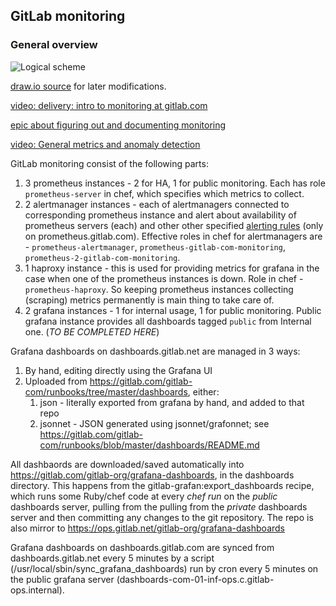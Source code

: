 ## GitLab monitoring

### General overview

![Logical scheme](../img/gitlab-monitoring.png)

[draw.io source](../graphs/gitlab-monitoring.xml) for later modifications.

[video: delivery: intro to monitoring at gitlab.com](https://www.youtube.com/watch?reload=9&v=fDeeYqCnuoM&list=PL05JrBw4t0KoPzC03-4yXuJEWdUo7VZfX&index=13&t=0s)

[epic about figuring out and documenting monitoring](https://gitlab.com/groups/gitlab-com/gl-infra/-/epics/75)

[video: General metrics and anomaly detection](https://www.youtube.com/watch?reload=9&v=Oq5PHtgEM1g&feature=youtu.be)


GitLab monitoring consist of the following parts:

1. 3 prometheus instances - 2 for HA, 1 for public monitoring. Each has role `prometheus-server` in chef, which specifies which metrics to collect.
1. 2 alertmanager instances - each of alertmanagers connected to corresponding prometheus instance and alert about availability of prometheus servers (each) and other other specified [alerting rules](https://dev.gitlab.org/cookbooks/runbooks/tree/master/alerts) (only on prometheus.gitlab.com). Effective roles in chef for alertmanagers are - `prometheus-alertmanager`, `prometheus-gitlab-com-monitoring`, `prometheus-2-gitlab-com-monitoring`.
1. 1 haproxy instance - this is used for providing metrics for grafana in the case when one of the prometheus instances is down. Role in chef - `prometheus-haproxy`. So keeping prometheus instances collecting (scraping) metrics permanently is main thing to take care of.
1. 2 grafana instances - 1 for internal usage, 1 for public monitoring. Public grafana instance provides all dashboards tagged `public` from Internal one. (*TO BE COMPLETED HERE*)

Grafana dashboards on dashboards.gitlab.net are managed in 3 ways:

1. By hand, editing directly using the Grafana UI
1. Uploaded from https://gitlab.com/gitlab-com/runbooks/tree/master/dashboards, either:
   1. json - literally exported from grafana by hand, and added to that repo
   1. jsonnet - JSON generated using jsonnet/grafonnet; see https://gitlab.com/gitlab-com/runbooks/blob/master/dashboards/README.md

All dashbaords are downloaded/saved automatically into https://gitlab.com/gitlab-org/grafana-dashboards, in the dashboards directory.
This happens from the gitlab-grafan:export_dashboards recipe, which runs some Ruby/chef code at every *chef run* on the *public* dashboards server, pulling from the pulling from the *private* dashboards server and then committing any changes to the git repository.  The repo is also mirror to https://ops.gitlab.net/gitlab-org/grafana-dashboards

Grafana dashboards on dashboards.gitlab.com are synced from dashboards.gitlab.net every 5 minutes by a script (/usr/local/sbin/sync_grafana_dashboards) run by cron every 5 minutes on the public grafana server (dashboards-com-01-inf-ops.c.gitlab-ops.internal).
